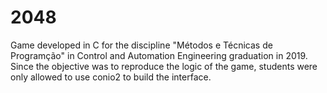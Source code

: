 # 2048
Game developed in C for the discipline "Métodos e Técnicas de Programção" in Control and Automation Engineering graduation in 2019.
Since the objective was to reproduce the logic of the game, students were only allowed to use conio2 to build the interface.
